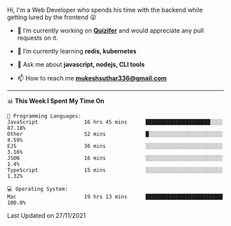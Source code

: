 Hi, I'm a Web Developer who spends his time with the backend while getting lured by the frontend 😜

- 🔭 I’m currently working on **[Quizifer](https://github.com/SutharMukesh/Quizifer/)** and would appreciate any pull requests on it.

- 🌱 I’m currently learning **redis, kubernetes**

- 💬 Ask me about **javascript, nodejs, CLI tools**

- 📫 How to reach me **mukeshsuthar336@gmail.com**

---
<!--START_SECTION:waka-->
📊 **This Week I Spent My Time On** 

```text
💬 Programming Languages: 
JavaScript               16 hrs 45 mins      █████████████████████░░░░   87.18% 
Other                    52 mins             █░░░░░░░░░░░░░░░░░░░░░░░░   4.59% 
EJS                      36 mins             ░░░░░░░░░░░░░░░░░░░░░░░░░   3.16% 
JSON                     16 mins             ░░░░░░░░░░░░░░░░░░░░░░░░░   1.4% 
TypeScript               15 mins             ░░░░░░░░░░░░░░░░░░░░░░░░░   1.32%

💻 Operating System: 
Mac                      19 hrs 13 mins      █████████████████████████   100.0%

```


 Last Updated on 27/11/2021
<!--END_SECTION:waka-->
